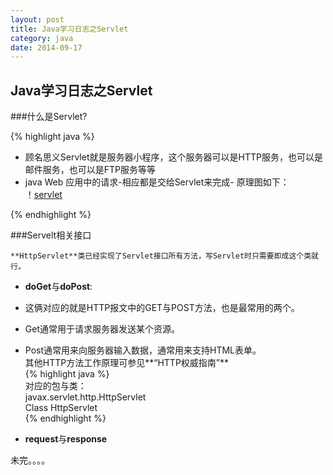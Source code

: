 ```yaml
---
layout: post
title: Java学习日志之Servlet
category: java
date: 2014-09-17
---
```

## Java学习日志之Servlet

###什么是Servlet?

{% highlight java %}
- 顾名思义Servlet就是服务器小程序，这个服务器可以是HTTP服务，也可以是邮件服务，也可以是FTP服务等等
- java Web 应用中的请求-相应都是交给Servlet来完成- 原理图如下：   
！[servlet](http://www.blogjava.net/images/blogjava_net/fancydeepin/myself/servlet.png)

{% endhighlight %}

###Servelt相关接口    
    
    **HttpServlet**类已经实现了Servlet接口所有方法，写Servlet时只需要即成这个类就行。

- **doGet**与**doPost**:   
 - 这俩对应的就是HTTP报文中的GET与POST方法，也是最常用的两个。   
 - Get通常用于请求服务器发送某个资源。   
 - Post通常用来向服务器输入数据，通常用来支持HTML表单。   
 其他HTTP方法工作原理可参见**“HTTP权威指南”**   
 {% highlight java %}   
    对应的包与类：   
    javax.servlet.http.HttpServlet   
    Class HttpServlet   
 {% endhighlight %}   

- **request**与**response**

未完。。。。
